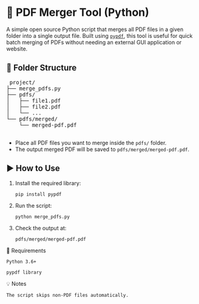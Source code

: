 # 🧾 PDF Merger Tool (Python)

A simple open source Python script that merges all PDF files in a given folder into a single output file. Built using [`pypdf`](https://pypi.org/project/pypdf/), this tool is useful for quick batch merging of PDFs without needing an external GUI application or website.

## 📁 Folder Structure

<pre> project/
├── merge_pdfs.py
├── pdfs/
│   ├── file1.pdf
│   ├── file2.pdf
│   └── ...
└── pdfs/merged/
    └── merged-pdf.pdf
 </pre>


- Place all PDF files you want to merge inside the `pdfs/` folder.
- The output merged PDF will be saved to `pdfs/merged/merged-pdf.pdf`.

## ▶️ How to Use

1. Install the required library:
   
    `pip install pypdf`

3. Run the script:

    `python merge_pdfs.py`

3. Check the output at:

    `pdfs/merged/merged-pdf.pdf`

🔧 Requirements

    Python 3.6+

    pypdf library

💡 Notes

    The script skips non-PDF files automatically.
